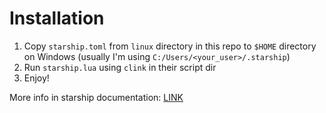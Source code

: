 # Installation

1. Copy `starship.toml` from `linux` directory in this repo to `$HOME` directory on Windows (usually I'm using `C:/Users/<your_user>/.starship`)
2. Run `starship.lua` using `clink` in their script dir
3. Enjoy!

More info in starship documentation: [LINK](https://starship.rs/guide/#%F0%9F%9A%80-installation)